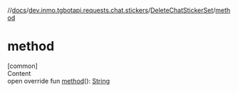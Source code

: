 //[docs](../../../index.md)/[dev.inmo.tgbotapi.requests.chat.stickers](../index.md)/[DeleteChatStickerSet](index.md)/[method](method.md)



# method  
[common]  
Content  
open override fun [method](method.md)(): [String](https://kotlinlang.org/api/latest/jvm/stdlib/kotlin/-string/index.html)  



